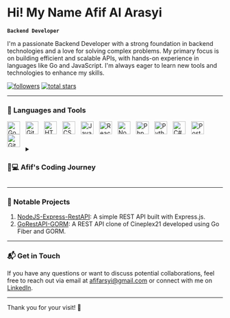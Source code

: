 # Hi! My Name Afif Al Arasyi

**`Backend Developer`**

I'm a passionate Backend Developer with a strong foundation in backend technologies and a love for solving complex problems. My primary focus is on building efficient and scalable APIs, with hands-on experience in languages like Go and JavaScript. I'm always eager to learn new tools and technologies to enhance my skills.

<p align="left">
   <a href="https://github.com/Arasy41?tab=followers">
      <img alt="followers" title="Follow me on Github" src="https://custom-icon-badges.demolab.com/github/followers/Arasy41?color=236ad3&labelColor=1155ba&style=for-the-badge&logo=person-add&label=Follow&logoColor=white"/></a>
   <a href="https://github.com/Arasy41?tab=repositories&sort=stargazers">
      <img alt="total stars" title="Total stars on GitHub" src="https://custom-icon-badges.demolab.com/github/stars/Arasy41?color=55960c&style=for-the-badge&labelColor=488207&logo=star"/></a>
</p>

---

### 🧰 Languages and Tools

<img align="left" alt="Go" width="30px" style="padding-right:10px;" src="https://cdn.jsdelivr.net/gh/devicons/devicon/icons/go/go-original.svg"/>
<img align="left" alt="Git" width="30px" style="padding-right:10px;" src="https://cdn.jsdelivr.net/gh/devicons/devicon/icons/git/git-original.svg" />
<img align="left" alt="HTML" width="30px" style="padding-right:10px;" src="https://cdn.jsdelivr.net/gh/devicons/devicon/icons/html5/html5-plain.svg" />
<img align="left" alt="CSS" width="30px" style="padding-right:10px;" src="https://cdn.jsdelivr.net/gh/devicons/devicon/icons/css3/css3-plain.svg" />
<img align="left" alt="JavaScript" width="30px" style="padding-right:10px;" src="https://cdn.jsdelivr.net/gh/devicons/devicon/icons/javascript/javascript-plain.svg" />
<img align="left" alt="React" width="30px" style="padding-right:10px;" src="https://cdn.jsdelivr.net/gh/devicons/devicon/icons/react/react-original.svg" />
<img align="left" alt="NodeJS" width="30px" style="padding-right:10px;" src="https://cdn.jsdelivr.net/gh/devicons/devicon/icons/nodejs/nodejs-original.svg" />
<img align="left" alt="Php" width="30px" style="padding-right:10px;" src="https://cdn.jsdelivr.net/gh/devicons/devicon/icons/php/php-original.svg" />
<img align="left" alt="Python" width="30px" style="padding-right:10px;" src="https://cdn.jsdelivr.net/gh/devicons/devicon/icons/python/python-plain.svg" />
<img align="left" alt="C#" width="30px" style="padding-right:10px;" src="https://cdn.jsdelivr.net/gh/devicons/devicon/icons/csharp/csharp-line.svg" />
<img align="left" alt="Postgresql" width="30px" style="padding-right:10px;" src="https://cdn.jsdelivr.net/gh/devicons/devicon@latest/icons/postgresql/postgresql-original-wordmark.svg" />          
<img align="left" alt="GitHub" width="30px" style="padding-right:10px;" src="https://cdn.jsdelivr.net/gh/devicons/devicon/icons/github/github-original.svg" />
<br />

#

<details>
 <summary><h3>👨💻 Afif's Coding Journey</h3></summary>
   I began my coding journey with a keen interest in backend development. Over time, I've mastered various programming languages and tools, including Go, SQL, and Node.js. My focus is on building scalable and efficient backend systems, and I'm continuously expanding my knowledge in this field. My GitHub portfolio showcases some of my key projects, including a REST API built with Express.js and a Go REST API using GORM. I'm always open to new challenges and opportunities to collaborate on interesting projects.
</details>

---

### 🌟 Notable Projects

1. [NodeJS-Express-RestAPI](https://github.com/Arasy41/nodejs-express-restapi): A simple REST API built with Express.js.
2. [GoRestAPI-GORM](https://github.com/Arasy41/golang-restapi-gorm): A REST API clone of Cineplex21 developed using Go Fiber and GORM.

---

### 📬 Get in Touch

If you have any questions or want to discuss potential collaborations, feel free to reach out via email at [afifarsyi@gmail.com](mailto:afifarsyi@gmail.com) or connect with me on [LinkedIn](https://www.linkedin.com/in/afif-al-arasyi-3a7254290).

---

Thank you for your visit! 👋
